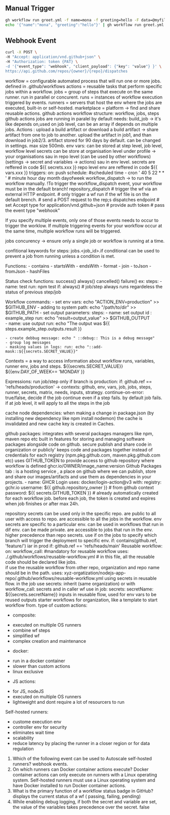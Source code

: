 ## Manual Trigger

```sh
gh workflow run greet.yml -f name=mona -f greeting=hello -F data=@myfile.txt
echo '{"name":"mona", "greeting":"hello"}' | gh workflow run greet.yml --json
```

## Webhook Event
 
```sh
curl -X POST \
-H "Accept: application/vnd.github+json" \
-H "Authorization: token {PAT} \
-d '{"event_type": "webhook", "client_payload": {"key": "value"} }' \
https://api.github.com/repos/{owner}/{repo}/dispatches
```

workflow = configurable automated process that will run one or more jobs. defined in .github/workflows
actions = reusable tasks that perform specific jobs within a workflow.
jobs = group of steps that execute on the same runner. run in parallel or concurent.
runs = instances of workflow execution triggered by events.
runners = servers that host the env where the jobs are executed, built-in or self-hosted.
marketplace = platform -> find and share reusable actions.
github actions workflow structure: workflow, jobs, steps
github actions jobs are running in paralel by default
needs: build_job -> it's like depends on,used on job level, can be an array if depends on multiple jobs.
Actions : upload a build artifact or download a build artifact -> share artifact from one to job to another. upload the artifact in job1, and than download in job2/3. artifact stored for 90 days by default. can be changed in settings. max size 500mb.
env vars: can be stored at step level, job level, workflow level
secrets can be store at organisation level under profile -> your organisations sau in repo level (can be used by other workflows) (settings -> secret and variables -> actions) sau in env level. 
secrets are reffered in code ${{ secrets.xxx }}
repo level env are reffered in code ${{ vars.xxx }}
triggers:
on:
    push
	schedule: #scheduled time
	  - cron ' 40 5 22 * * ' # minute hour day month dayofweek
	workflow_dispatch -> to run the workflow manually. !To trigger the workflow_dispatch event, your workflow must be in the default branch!
	repository_dispatch  # trigger the wf via an external HTTP endpoint. 
						 # only trigger a wf run if the wf file is on the default brench.
						 # send a POST request to the rep;s dispatches endpoint
						 # set Accept type for application/vnd.github+json
						 # provide auth token
						 # pass the event type "webhook"

	
If you specify multiple events, only one of those events needs to occur to trigger the worklow.
If multiple triggering events for your workflow occur at the same time, multiple workflow runs will be triggered.

jobs concurency -> ensure only a single job or workflow is running at a time.

confitional keywords for steps:
jobs.<job_id>.if conditional can be used to prevent a job from running unless a condition is met.

Functions:
	- contains
	- startsWith
	- endsWith
	- format
	- join
	- toJson
	- fromJson
	- hashFiles

Status check functions:
	success()
	always()
	cancelled()
	failure()
 ex: steps:
 	- name: test
  	  run: npm test
          if: always() # job/step always runs regardeless the status of previous step/job 

Workflow commands:
	- set env vars: echo "ACTION_ENV=production" >> $GITHUB_ENV
	- adding to system path: echo "/path/to/dir" >> $GITHUB_PATH
	- set output parameters:
	steps: 
	- name: set output
		id : example_step
		run: echo "result=output_value" >> $GITHUB_OUTPUT  
	- name: use output
		run: echo "The output was ${{ steps.example_step.outputs.result }}

	- create debbug message: echo " ::debug:: This is a debug message"
	- group log messages
	- masking values in logs: run: echo "::add-mask::${{secrets.SECRET_VALUE}}"

Contexts = a way to access information about workflow runs, variables, runner env, jobs and steps.  ${{secrets.SECRET_VALUE}} ${{env.DAY_OF_WEEK== 'MONDAY }}

Expressions:
run job/step only if branch is production: if: github.ref == 'refs/heads/production' -> contexts: github, env, vars, job, jobs, steps, runner, secrets, matrix, needs, inputs, strategy.
continue-on-error: true/false, decide if the job continue even if a step fails. by default job fails. if at job level, it will apply to all the steps in the job

cache node dependencies: when making a change in package.json (by installing new dependency like npm install nodemon) the cache is invalidated and new cache key is created in Caches.

github packages: 
integrates with several packages managers like npm, maven repo etc
built in features for storing and managing software packages alongside code on github.
secure publish and share code in organization or publicly'
keeps code and packages together
instead of credentials for each registry (npm.pkg.github.com, maven.pkg.github.com etc) uses GITHUB_TOKEN to provide access to github repository where workflow is defined ghcr.io/OWNER/image_name:version
Github Packages tab : is a hosting service , a place on github where we can publish, store and share our images/artifacts and use them as dependencies in your projects.
	- name: GHCR Login
          uses: docker/login-action@v3
          with:
            registry: gchr.io
            username: ${{ github.repository_owner }} # from github context
            password: ${{ secrets.GITHUB_TOKEN }} # already automatically created for each workflow job. before each job, the token is created and expires when job finishes or after max 24h.

repository secrets can be used only in the specific repo. are public to all user with access to repo. are accessible to all the jobs in the workflow.
env secrets are specific to a particular env. can be used in workflows that run in dif env. can be made private. are accessible to jobs that run in the env. higher precedence than repo secrets.
use if on the jobs to specify which branch will trigger the deployment to specific env. if: contains(github.ref, 'feature/') iar in prod if: github.ref == 'refs/heads/main'
Reusable workflow:
on:
  workflow_call: #mandatory for reusable workflow
uses: ./.github/workflows/reusable-workflow.yml # in this file, all the reusable code should be declared like jobs.  
if use the reusable workflow from other repo, organization and repo name should be in the path. uses: xyz-orgatization/nodejs-app-repo/.github/workflows/reusable-workflow.yml
using secrets in reusable flow. in the job use secrets: inherit (same organization) or with workflow_call: secrets and in caller wf use in job: secrets: secretName: ${{secrets.secretName}}
inputs in reusable flow, used for env vars to be reused 
outputs
starter workflows for organization, like a template to start workflow from.
type of custom actions: 
- composite:
 + executed on multiple OS runners
 + combine wf steps
 + simplified wf
 + complex creation and maintenance
- docker:
 + run in a docker container
 + slower than custom actions
 + linux exclusive
- JS actions:
 + for JS, nodeJS
 + executed on multiple OS runners
 + lightweight and dont require a lot of resourcers to run

Self-hosted runners:
- custome execution env
- controller env for security
- eliminates wait time
- scalability
- reduce latency by placing the runner in a closer region or for data regulation

1. Which of the following event can be used to Autoscale self-hosted runners? webhook events.
2. On which runners can Docker container actions execute? Docker container actions can only execute on runners with a Linux operating system. Self-hosted runners must use a Linux operating system and have Docker installed to run Docker container actions.
3. What is the primary function of a workflow status badge in GitHub? displays the current status of a wf ( passing, failing, pending)
4. While enabling debug logging, if both the secret and variable are set, the value of the variables takes precedence over the secret. false


